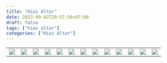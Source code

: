 ```yaml
---
title: "Hias Altar"
date: 2023-09-02T20:57:56+07:00
draft: false
tags: ["hias altar"]
categories: ["Hias Altar"]
---
```

| | | | | | | | | | | | | |
|---|---|---|---|---|---|---|---|---|---|---|---|---|
| ![](/img/hias2sep23.avif) | ![](/img/hias2sep231.avif) | ![](/img/hias2sep232.avif) | ![](/img/hias2sep233.avif) | ![](/img/hias2sep234.avif) | ![](/img/hias2sep235.avif) | ![](/img/hias2sep236.avif) | ![](/img/hias2sep237.avif) | ![](/img/hias2sep238.avif) | ![](/img/hias2sep239.avif) | ![](/img/hias2sep2310.avif) | ![](/img/hias2sep2311.avif) | ![](/img/hias2sep2312.avif) |